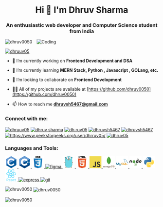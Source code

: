<h1 align="center">Hi 👋 I'm Dhruv Sharma</h1>
<h3 align="center">An enthusiastic web developer and Computer Science student from India</h3>
<img align="right" alt="Coding" width="400" src="https://camo.githubusercontent.com/7de37139d0b4c1ce40865e799b446c0e963a3dd8fb68d239707237c40604fa3d/68747470733a2f2f63646e2e6472696262626c652e636f6d2f75736572732f3733303730332f73637265656e73686f74732f363538313234332f6176656e746f2e676966">




<p align="left"> <img src="https://komarev.com/ghpvc/?username=dhruv0050&label=Profile%20views&color=0e75b6&style=flat" alt="dhruv0050" /> </p>

<p align="left"> <a href="https://www.linkedin.com/in/dhruv-sharma-331379154/" target="blank"><img src="https://img.shields.io/twitter/follow/dhruuv05?logo=twitter&style=for-the-badge" alt="dhruuv05" /></a> </p>

- 🔭 I’m currently working on **Frontend Development and DSA**

- 🌱 I’m currently learning **MERN Stack, Python , Javascript , GOLang, etc.**

- 👯 I’m looking to collaborate on **Frontend Development**

- 👨‍💻 All of my projects are available at [https://github.com/dhruv0050](https://github.com/dhruv0050)

- 📫 How to reach me **dhruvsh5467@gmail.com**

<h3 align="left">Connect with me:</h3>
<p align="left">
<a href="https://twitter.com/dhruuv05" target="blank"><img align="center" src="https://img.freepik.com/free-vector/new-2023-twitter-logo-x-icon-design_1017-45418.jpg?w=1060&t=st=1722584490~exp=1722585090~hmac=4607fecdea1fd9ac29d8f491ebe22a283c0e1a9022a3479940400c18330b2509" alt="dhruuv05" height="40" width="40" /></a>
<a href="https://www.linkedin.com/in/dhruv-sharma-331379154/" target="blank"><img align="center" src="https://raw.githubusercontent.com/rahuldkjain/github-profile-readme-generator/master/src/images/icons/Social/linked-in-alt.svg" alt="dhruv sharma" height="30" width="40" /></a>
<a href="https://instagram.com/dh.ruv05" target="blank"><img align="center" src="https://raw.githubusercontent.com/rahuldkjain/github-profile-readme-generator/master/src/images/icons/Social/instagram.svg" alt="dh.ruv05" height="30" width="40" /></a>
<a href="https://www.hackerrank.com/dhruvsh5467" target="blank"><img align="center" src="https://raw.githubusercontent.com/rahuldkjain/github-profile-readme-generator/master/src/images/icons/Social/hackerrank.svg" alt="dhruvsh5467" height="30" width="40" /></a>
<a href="https://www.leetcode.com/dhruvsh5467" target="blank"><img align="center" src="https://raw.githubusercontent.com/rahuldkjain/github-profile-readme-generator/master/src/images/icons/Social/leet-code.svg" alt="dhruvsh5467" height="30" width="40" /></a>
<a href="https://www.geeksforgeeks.org/user/dhrruv05/" target="blank"><img align="center" src="https://raw.githubusercontent.com/rahuldkjain/github-profile-readme-generator/master/src/images/icons/Social/geeks-for-geeks.svg" alt="https://www.geeksforgeeks.org/user/dhrruv05/" height="30" width="40" /></a>
<a href="https://hashnode.com/@dhruv05" target="_blank"><img align="center" src="https://img.icons8.com/?size=512&id=HnB8zGOh5xgd&format=png" alt="dhruv05" height="40" width="40" /></a>
</p>

<h3 align="left">Languages and Tools:</h3>
<p align="left"> <a href="https://www.cprogramming.com/" target="_blank" rel="noreferrer"> <img src="https://raw.githubusercontent.com/devicons/devicon/master/icons/c/c-original.svg" alt="c" width="40" height="40"/> </a> <a href="https://www.w3schools.com/cpp/" target="_blank" rel="noreferrer"> <img src="https://raw.githubusercontent.com/devicons/devicon/master/icons/cplusplus/cplusplus-original.svg" alt="cplusplus" width="40" height="40"/> </a> <a href="https://www.w3schools.com/css/" target="_blank" rel="noreferrer"> <img src="https://raw.githubusercontent.com/devicons/devicon/master/icons/css3/css3-original-wordmark.svg" alt="css3" width="40" height="40"/> </a> <a href="https://www.figma.com/" target="_blank" rel="noreferrer"> <img src="https://www.vectorlogo.zone/logos/figma/figma-icon.svg" alt="figma" width="40" height="40"/> </a> <a href="https://golang.org" target="_blank" rel="noreferrer"> <img src="https://raw.githubusercontent.com/devicons/devicon/master/icons/go/go-original.svg" alt="go" width="40" height="40"/> </a> <a href="https://www.w3.org/html/" target="_blank" rel="noreferrer"> <img src="https://raw.githubusercontent.com/devicons/devicon/master/icons/html5/html5-original-wordmark.svg" alt="html5" width="40" height="40"/> </a> <a href="https://developer.mozilla.org/en-US/docs/Web/JavaScript" target="_blank" rel="noreferrer"> <img src="https://raw.githubusercontent.com/devicons/devicon/master/icons/javascript/javascript-original.svg" alt="javascript" width="40" height="40"/> </a> <a href="https://www.mongodb.com/" target="_blank" rel="noreferrer"> <img src="https://raw.githubusercontent.com/devicons/devicon/master/icons/mongodb/mongodb-original-wordmark.svg" alt="mongodb" width="40" height="40"/> </a> <a href="https://www.mysql.com/" target="_blank" rel="noreferrer"> <img src="https://raw.githubusercontent.com/devicons/devicon/master/icons/mysql/mysql-original-wordmark.svg" alt="mysql" width="40" height="40"/> </a> <a href="https://nodejs.org" target="_blank" rel="noreferrer"> <img src="https://raw.githubusercontent.com/devicons/devicon/master/icons/nodejs/nodejs-original-wordmark.svg" alt="nodejs" width="40" height="40"/> </a> <a href="https://www.python.org" target="_blank" rel="noreferrer"> <img src="https://raw.githubusercontent.com/devicons/devicon/master/icons/python/python-original.svg" alt="python" width="40" height="40"/> </a> <a href="https://reactjs.org/" target="_blank" rel="noreferrer"> <img src="https://raw.githubusercontent.com/devicons/devicon/master/icons/react/react-original-wordmark.svg" alt="react" width="40" height="40"/> </a><a href="https://expressjs.com" target="_blank" rel="noreferrer"> <img src="https://img.icons8.com/?size=100&id=WNoJgbzDr3i2&format=png&color=000000" alt="express" width="40" height="40"/> </a><a href="https://git-scm.com/" target="_blank" rel="noreferrer"> <img src="https://www.vectorlogo.zone/logos/git-scm/git-scm-icon.svg" alt="git" width="40" height="40"/> </a></p>

<p><img align="left" src="https://github-readme-stats.vercel.app/api/top-langs?username=dhruv0050&show_icons=true&locale=en&layout=compact" alt="dhruv0050" /></p>

<p>&nbsp;<img align="center" src="https://github-readme-stats.vercel.app/api?username=dhruv0050&show_icons=true&locale=en" alt="dhruv0050" /></p>

<p><img align="center" src="https://github-readme-streak-stats.herokuapp.com/?user=dhruv0050&" alt="dhruv0050" /></p>


